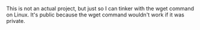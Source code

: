 This is not an actual project, but just so I can tinker with the wget command on Linux. It's public because the wget command wouldn't work if it was private.
